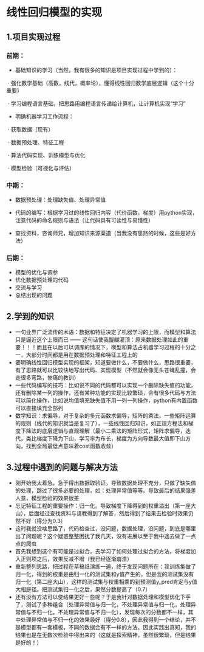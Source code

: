 # 线性回归模型的实现

## 1.项目实现过程

### 前期：

- 基础知识的学习（当然，我有很多的知识是项目实现过程中学到的）：

​	        · 强化数学基础（高数，线代，概率论），懂得线性回归数学底层逻辑（这个十分重要）

​	        · 学习编程语言基础，把思路用编程语言传递给计算机，让计算机实现“学习”

-  明确机器学习工作流程：

​            · 获取数据（现有）

​            · 数据预处理、特征工程

​            · 算法代码实现、训练模型与优化

​            · 模型检验（可视化与评估）

### 中期：

-  数据预处理：处理缺失值、处理异常值

-  代码的编写：根据学习过的线性回归内容（代价函数，梯度）用python实现，注意代码的命名规则与语法（让代码具有可读性与易懂性）
-  查找资料，咨询师兄，增加知识来源渠道（当我没有思路的时候，这些是好方法）

### 后期：

- 模型的优化与调参
- 优化数据预处理的代码
- 交流与学习
- 总结出现的问题

## 2.学到的知识

-   一句业界广泛流传的术语：数据和特征决定了机器学习的上限，而模型和算法只是逼近这个上限而已 —— 这句话使我醍醐灌顶：原来数据处理如此的重要！！！而且在以后可以调库的情况下，模型和算法占机器学习过程的十分之一，大部分时间都是用在数据预处理和特征工程上的
-  要明确线性回归模型实现的框架，知道要做什么，不要做什么，思路很重要，有了思路就可以比较快地写出代码、实现模型（不然就会像无头苍蝇乱撞，会走很多弯路，惨痛的教训）
- 一些代码编写的技巧：比如说不同的代码都可以实现一个删除缺失值的功能，还有删除某一列的操作，还有某种功能的实现比较繁琐，会有很多代码与方法可以简化操作，比如说均值填充缺失值不用一列一列操作，python有内置函数可以直接填充全部列
- 数学知识：求偏导，对于复杂的多元函数求偏导，矩阵的乘法，一些矩阵运算的规则（线代的知识就当是复习了），一些线性回归知识，如正规方程法和梯度下降法的底层逻辑与直观理解（最小二乘法的矩阵形式，矩阵求偏导，迭代，类比梯度下降为下山，学习率为布长，梯度为方向导数最大值即下山方向，找到全局最低点意味着cost函数收敛）

## 3.过程中遇到的问题与解决方法

- 刚开始我太着急，急于得出数据取验证，导致数据处理不充分，只做了缺失值的处理，跳过了很多必要的处理，如：处理异常值等等。导致最后的结果强差人意，模型检验的效果很差
- 忘记特征工程的重要操作：归一化。导致梯度下降得到的权重溢出（第一座大山），后面经过查找资料与请教得到了解答，然后得到了结果去检验时效果仍然不好（得分为0.3）
- 这时我就没啥思路了，代码检查过，没问题，数据处理，没问题，到底是哪里出了问题呢？这个疑惑整整困扰了我几天，没有进展以至于我中途去做了一点点的爬虫
- 首先我想到这个有可能是过拟合，去学习了如何处理过拟合的方法，将梯度加入正则项之后，效果反减不增（我已经逐渐崩溃）
- 重新整列思路，把过程在草稿纸演练一遍，终于发现问题所在：我训练集做了归一化，得到的权重是由归一化的测试集和y值产生的，但是我的测试集没有归一化（第二座大山），这样的测试集与权重相乘的到预测值y_pred肯定与y值大相庭径。把测试集归一化之后，果然分数提高了（0.7）
- 还有没有方法可以使结果更好一些呢？于是我针对数据处理和模型优化下手了，测试了多种组合（处理异常值与归一化，不处理异常值与归一化，处理异常值与不归一化，不处理异常值与不归一化），发现每次的分数都不一样，其中处理异常值与不归一化的效果最好（得分0.8），因此我得到一个结论，并不是模型都有一套模板，不同的数据会有不一样的方法，因此实践出真知，我的结果也是在无数次检验中得出来的（这就是探索精神，虽然很繁琐，但是结果是好的！）

